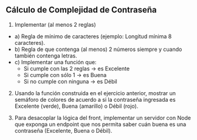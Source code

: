## Cálculo de Complejidad de Contraseña

1. Implementar (al menos 2 reglas)
  - a) Regla de mínimo de caracteres (ejemplo: Longitud mínima 8 caracteres).
  - b) Regla de que contenga (al menos) 2 números siempre y cuando también contenga letras.
  - c) Implementar una función que:
    - Si cumple con las 2 reglas → es Excelente
    - Si cumple con sólo 1 → es Buena
    - Si no cumple con ninguna → es Débil

2. Usando la función construida en el ejercicio anterior, mostrar un semáforo de colores de acuerdo a si la contraseña ingresada es Excelente (verde), Buena (amarillo) o Débil (rojo).

3. Para desacoplar la lógica del front, implementar un servidor con Node que exponga un endpoint que nos permita saber cuán buena es una contraseña (Excelente, Buena o Débil).

